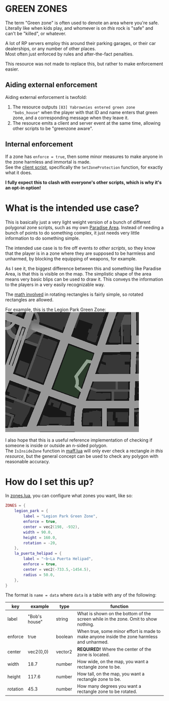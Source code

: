 # GREEN ZONES

The term "Green zone" is often used to denote an area where you're safe. Literally like when kids play, and whomever is on *this* rock is "safe" and can't be "killed", or whatever.

A lot of RP servers employ this around their parking garages, or their car dealerships, or any number of other places.  
Most often just enforced by rules and after-the-fact penalties.

This resource was not made to replace this, but rather to make enforcement easier.

## Aiding external enforcement

Aiding external enforcement is twofold:

1) The resource outputs `[83] Yabrownies entered green zone "bobs_house"` when the player with that ID and name enters that green zone, and a corresponding message when they leave it.
2) The resource emits a client and server event at the same time, allowing other scripts to be "greenzone aware".

## Internal enforcement

If a zone has `enforce = true`, then some minor measures to make anyone in the zone harmless and immortal is made.  
See the [client script](client.lua), specifically the `SetZoneProtection` function, for exactly what it does.

**I fully expect this to clash with everyone's other scripts, which is why it's an opt-in option!**

# What is the intended use case?

This is basically just a very light weight version of a bunch of different polygonal zone scripts, such as my own [Paradise Area](https://github.com/DemmyDemon/paradise-area). Instead of needing a bunch of points to do something complex, it just needs very little information to do something simple.

The intended use case is to fire off events *to other scripts*, so they know that the player is in a zone where they are supposed to be harmless and unharmed, by blocking the equipping of weapons, for example.

As I see it, the biggest difference between this and something like Paradise Area, is that this is visible on the map. The simplistic shape of the area means very basic blips can be used to draw it.  This conveys the information to the players in a very easily recognizable way.

The [math involved](maff.lua) in rotating rectangles is fairly simple, so rotated rectangles are allowed.

For example, this is the Legion Park Green Zone:  
![Legion Park Green Zone](legion-park-green-zone.png)

I also hope that this is a useful reference implementation of checking if someone is inside or outside an n-sided polygon.  
The `IsInsideZone` function in [maff.lua](maff.lua) will only ever check a rectangle *in this resource*, but the general concept can be used to check any polygon with reasonable accuracy.

# How do I set this up?

In [zones.lua](zones.lua), you can configure what zones you want, like so:

```lua
ZONES = {
    legion_park = {
        label = "Legion Park Green Zone",
        enforce = true,
        center = vec2(198, -932),
        width = 90.0,
        height = 160.0,
        rotation = -20,
    },
    la_puerta_helipad = {
        label = "~b~La Puerta Helipad",
        enforce = true,
        center = vec2(-733.5,-1454.5),
        radius = 50.0,
    },
}
```

The format is `name = data` where `data` is a table with any of the following:

| key     | example | type | function |
|---------|---------|------|----------|
| label   | "Bob's house" | string | What is shown on the bottom of the screen while in the zone. Omit to show nothing.
| enforce | true | boolean | When true, some minor effort is made to make anyone inside the zone harmless and unharmed.
| center  | vec2(0,0) | vector2 | **REQUIRED!** Where the center of the zone is located.
| width   | 18.7 | number | How wide, on the map, you want a rectangle zone to be.
| height  | 117.6 | number | How tall, on the map, you want a rectangle zone to be.
| rotation | 45.3 | number | How many degrees you want a rectangle zone to be rotated.




